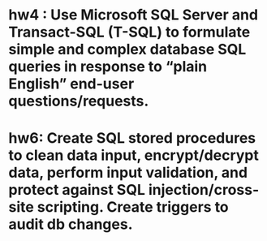 # hw4 : Use Microsoft SQL Server and Transact-SQL (T-SQL) to formulate simple and complex database SQL queries in response to “plain English” end-user questions/requests.
# hw6: Create SQL stored procedures to clean data input, encrypt/decrypt data, perform input validation, and protect against SQL injection/cross-site scripting. Create triggers to audit db changes.
